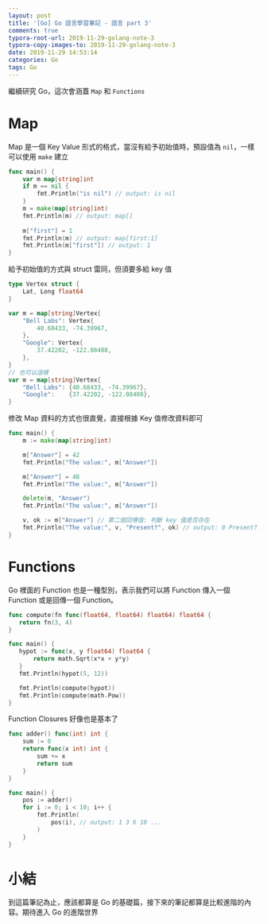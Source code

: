 ```yaml
---
layout: post
title: '[Go] Go 語言學習筆記 - 語言 part 3'
comments: true
typora-root-url: 2019-11-29-golang-note-3
typora-copy-images-to: 2019-11-29-golang-note-3
date: 2019-11-29 14:53:14
categories: Go
tags: Go
---
```


繼續研究 Go，這次會涵蓋 `Map` 和 `Functions`

<!-- more -->

# Map

Map 是一個 Key Value 形式的格式，當沒有給予初始值時，預設值為 `nil`，一樣可以使用 `make` 建立

```go
func main() {
	var m map[string]int
	if m == nil {
        fmt.Println("is nil") // output: is nil
	}
    m = make(map[string]int)
    fmt.Println(m) // output: map[]
	
    m["first"] = 1
    fmt.Println(m) // output: map[first:1]
    fmt.Println(m["first"]) // output: 1
}
```

給予初始值的方式與 struct 雷同，但須要多給 key 值

```go
type Vertex struct {
	Lat, Long float64
}

var m = map[string]Vertex{
	"Bell Labs": Vertex{
		40.68433, -74.39967,
	},
	"Google": Vertex{
		37.42202, -122.08408,
	},
}
// 也可以這樣
var m = map[string]Vertex{
	"Bell Labs": {40.68433, -74.39967},
	"Google":    {37.42202, -122.08408},
}
```

修改 Map 資料的方式也很直覺，直接根據 Key 值修改資料即可

```go
func main() {
	m := make(map[string]int)

	m["Answer"] = 42
	fmt.Println("The value:", m["Answer"])

	m["Answer"] = 48
	fmt.Println("The value:", m["Answer"])

	delete(m, "Answer")
	fmt.Println("The value:", m["Answer"])

    v, ok := m["Answer"] // 第二個回傳值: 判斷 key 值是否存在
    fmt.Println("The value:", v, "Present?", ok) // output: 0 Present?: false
}

```

# Functions

Go  裡面的 Function 也是一種型別，表示我們可以將 Function 傳入一個 Function 或是回傳一個 Function。

 ```go
func compute(fn func(float64, float64) float64) float64 {
	return fn(3, 4)
}

func main() {
	hypot := func(x, y float64) float64 {
		return math.Sqrt(x*x + y*y)
	}
	fmt.Println(hypot(5, 12))

	fmt.Println(compute(hypot))
	fmt.Println(compute(math.Pow))
}

 ```

Function Closures 好像也是基本了

```go
func adder() func(int) int {
	sum := 0
	return func(x int) int {
		sum += x
		return sum
	}
}

func main() {
	pos := adder()
	for i := 0; i < 10; i++ {
		fmt.Println(
            pos(i), // output: 1 3 6 10 ...			
		)
	}
}
```



# 小結

 到這篇筆記為止，應該都算是 Go  的基礎篇，接下來的筆記都算是比較進階的內容。期待進入 Go 的進階世界